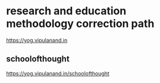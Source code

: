 # research and education methodology correction path
https://yog.vipulanand.in

## schoolofthought
https://yog.vipulanand.in/schoolofthought

